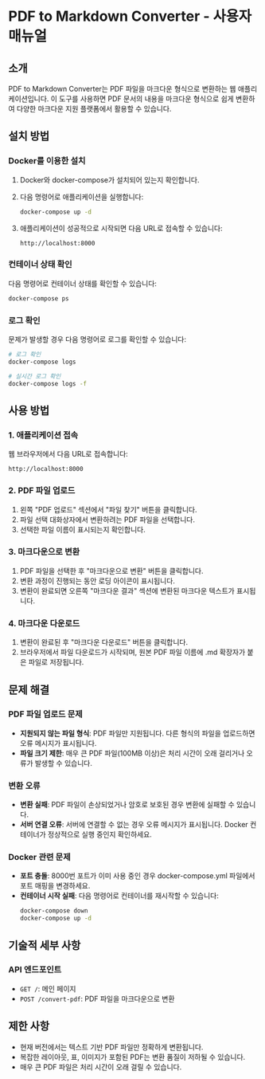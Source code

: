 # PDF to Markdown Converter - 사용자 매뉴얼

## 소개

PDF to Markdown Converter는 PDF 파일을 마크다운 형식으로 변환하는 웹 애플리케이션입니다. 이 도구를 사용하면 PDF 문서의 내용을 마크다운 형식으로 쉽게 변환하여 다양한 마크다운 지원 플랫폼에서 활용할 수 있습니다.

## 설치 방법

### Docker를 이용한 설치

1. Docker와 docker-compose가 설치되어 있는지 확인합니다.

2. 다음 명령어로 애플리케이션을 실행합니다:
   ```bash
   docker-compose up -d
   ```

3. 애플리케이션이 성공적으로 시작되면 다음 URL로 접속할 수 있습니다:
   ```
   http://localhost:8000
   ```

### 컨테이너 상태 확인

다음 명령어로 컨테이너 상태를 확인할 수 있습니다:
```bash
docker-compose ps
```

### 로그 확인

문제가 발생할 경우 다음 명령어로 로그를 확인할 수 있습니다:
```bash
# 로그 확인
docker-compose logs

# 실시간 로그 확인
docker-compose logs -f
```

## 사용 방법

### 1. 애플리케이션 접속

웹 브라우저에서 다음 URL로 접속합니다:
```
http://localhost:8000
```

### 2. PDF 파일 업로드

1. 왼쪽 "PDF 업로드" 섹션에서 "파일 찾기" 버튼을 클릭합니다.
2. 파일 선택 대화상자에서 변환하려는 PDF 파일을 선택합니다.
3. 선택한 파일 이름이 표시되는지 확인합니다.

### 3. 마크다운으로 변환

1. PDF 파일을 선택한 후 "마크다운으로 변환" 버튼을 클릭합니다.
2. 변환 과정이 진행되는 동안 로딩 아이콘이 표시됩니다.
3. 변환이 완료되면 오른쪽 "마크다운 결과" 섹션에 변환된 마크다운 텍스트가 표시됩니다.

### 4. 마크다운 다운로드

1. 변환이 완료된 후 "마크다운 다운로드" 버튼을 클릭합니다.
2. 브라우저에서 파일 다운로드가 시작되며, 원본 PDF 파일 이름에 .md 확장자가 붙은 파일로 저장됩니다.

## 문제 해결

### PDF 파일 업로드 문제

- **지원되지 않는 파일 형식**: PDF 파일만 지원됩니다. 다른 형식의 파일을 업로드하면 오류 메시지가 표시됩니다.
- **파일 크기 제한**: 매우 큰 PDF 파일(100MB 이상)은 처리 시간이 오래 걸리거나 오류가 발생할 수 있습니다.

### 변환 오류

- **변환 실패**: PDF 파일이 손상되었거나 암호로 보호된 경우 변환에 실패할 수 있습니다.
- **서버 연결 오류**: 서버에 연결할 수 없는 경우 오류 메시지가 표시됩니다. Docker 컨테이너가 정상적으로 실행 중인지 확인하세요.

### Docker 관련 문제

- **포트 충돌**: 8000번 포트가 이미 사용 중인 경우 docker-compose.yml 파일에서 포트 매핑을 변경하세요.
- **컨테이너 시작 실패**: 다음 명령어로 컨테이너를 재시작할 수 있습니다:
  ```bash
  docker-compose down
  docker-compose up -d
  ```

## 기술적 세부 사항

### API 엔드포인트

- `GET /`: 메인 페이지
- `POST /convert-pdf`: PDF 파일을 마크다운으로 변환

## 제한 사항

- 현재 버전에서는 텍스트 기반 PDF 파일만 정확하게 변환됩니다.
- 복잡한 레이아웃, 표, 이미지가 포함된 PDF는 변환 품질이 저하될 수 있습니다.
- 매우 큰 PDF 파일은 처리 시간이 오래 걸릴 수 있습니다.
